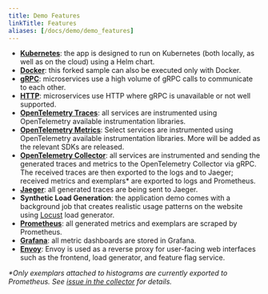 ```yaml
---
title: Demo Features
linkTitle: Features
aliases: [/docs/demo/demo_features]
---
```


- **[Kubernetes](https://kubernetes.io)**: the app is designed to run on
  Kubernetes (both locally, as well as on the cloud) using a Helm chart.
- **[Docker](https://docs.docker.com)**: this forked sample can also be executed
  only with Docker.
- **[gRPC](https://grpc.io)**: microservices use a high volume of gRPC calls to
  communicate to each other.
- **[HTTP](https://www.rfc-editor.org/rfc/rfc9110.html)**: microservices use
  HTTP where gRPC is unavailable or not well supported.
- **[OpenTelemetry Traces](https://opentelemetry.io)**: all services are
  instrumented using OpenTelemetry available instrumentation libraries.
- **[OpenTelemetry Metrics](https://opentelemetry.io)**: Select services are
  instrumented using OpenTelemetry available instrumentation libraries. More
  will be added as the relevant SDKs are released.
- **[OpenTelemetry Collector](/docs/collector/getting-started)**: all services
  are instrumented and sending the generated traces and metrics to the
  OpenTelemetry Collector via gRPC. The received traces are then exported to the
  logs and to Jaeger; received metrics and exemplars\* are exported to logs and
  Prometheus.
- **[Jaeger](https://www.jaegertracing.io)**: all generated traces are being
  sent to Jaeger.
- **Synthetic Load Generation**: the application demo comes with a background
  job that creates realistic usage patterns on the website using
  [Locust](https://locust.io/) load generator.
- **[Prometheus](https://prometheus.io/)**: all generated metrics and exemplars
  are scraped by Prometheus.
- **[Grafana](https://grafana.com/)**: all metric dashboards are stored in
  Grafana.
- **[Envoy](https://www.envoyproxy.io/)**: Envoy is used as a reverse proxy for
  user-facing web interfaces such as the frontend, load generator, and feature
  flag service.

_\*Only exemplars attached to histograms are currently exported to Prometheus.
See
[issue in the collector](https://github.com/open-telemetry/opentelemetry-collector-contrib/issues/18201)
for details._
